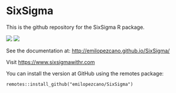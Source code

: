 SixSigma
========
This is the github repository for the SixSigma R package.

[![](https://r-pkg.org/badges/version/SixSigma)](https://cran.r-project.org/package=SixSigma)
[![](https://cranlogs.r-pkg.org/badges/grand-total/SixSigma)](https://cran.r-project.org/package=SixSigma)

See the documentation at: http://emilopezcano.github.io/SixSigma/

Visit https://www.sixsigmawithr.com

You can install the version at GitHub using the remotes package:

```
remotes::install_github("emilopezcano/SixSigma")
```
